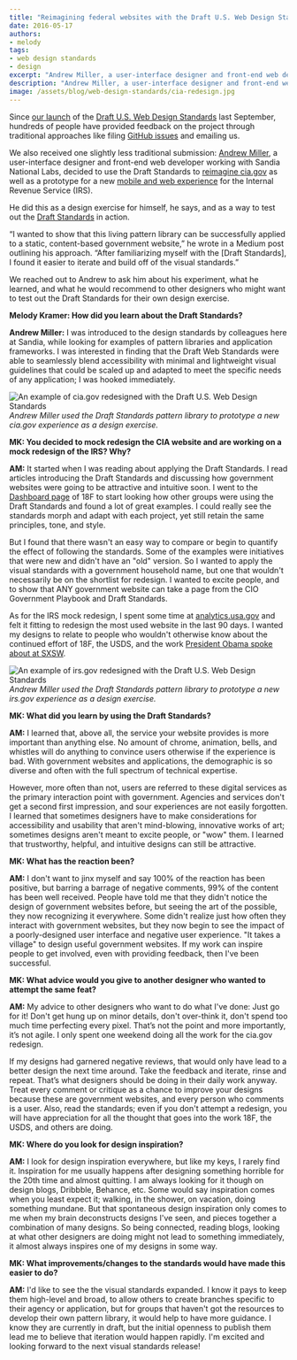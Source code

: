 ```yaml
---
title: "Reimagining federal websites with the Draft U.S. Web Design Standards"
date: 2016-05-17
authors:
- melody
tags:
- web design standards
- design
excerpt: "Andrew Miller, a user-interface designer and front-end web developer working with Sandia National Labs, decided to use the Draft U.S. Web Design Standards to reimagine cia.gov as well as a prototype for a new mobile and web experience for the Internal Revenue Service (IRS)."
description: "Andrew Miller, a user-interface designer and front-end web developer working with Sandia National Labs, decided to use the Draft U.S. Web Design Standards to reimagine cia.gov as well as a prototype for a new mobile and web experience for the Internal Revenue Service (IRS)."
image: /assets/blog/web-design-standards/cia-redesign.jpg
---
```


Since [our
launch](https://18f.gsa.gov/2015/09/28/web-design-standards/) of the
[Draft U.S. Web Design
Standards](https://playbook.cio.gov/designstandards/) last September,
hundreds of people have provided feedback on the project through
traditional approaches like filing [GitHub
issues](https://github.com/18F/web-design-standards/issues) and
emailing us.

We also received one slightly less traditional submission: [Andrew
Miller](http://www.iamandrewmiller.com/), a user-interface designer and
front-end web developer working with Sandia National Labs, decided to
use the Draft Standards to [reimagine
cia.gov](https://medium.com/organizer-sandbox/let-s-redesign-the-u-s-government-cia-gov-efe2070c8146#.7x1cex4k0)
as well as a prototype for a new [mobile and web
experience](https://medium.com/@iamandrewmiller/where-s-my-tax-refund-redesigning-irs-gov-53fd2dccb3fc#.1nq2jvy47)
for the Internal Revenue Service (IRS).

He did this as a design exercise for himself, he says, and as a way to
test out the [Draft
Standards](https://playbook.cio.gov/designstandards/) in action.

“I wanted to show that this living pattern library can be successfully
applied to a static, content-based government website,” he wrote in a
Medium post outlining his approach. “After familiarizing myself with the
[Draft Standards], I found it easier to iterate and build off of the
visual standards.”

We reached out to Andrew to ask him about his experiment, what he
learned, and what he would recommend to other designers who might want
to test out the Draft Standards for their own design exercise.

**Melody Kramer: How did you learn about the Draft Standards?**

**Andrew Miller:** I was introduced to the design standards by colleagues
here at Sandia, while looking for examples of pattern libraries and
application frameworks. I was interested in finding that the Draft Web
Standards were able to seamlessly blend accessibility with minimal and
lightweight visual guidelines that could be scaled up and adapted to
meet the specific needs of any application; I was hooked immediately.

![An example of cia.gov redesigned with the Draft U.S. Web Design Standards]({{site.baseurl}}/assets/blog/web-design-standards/cia-redesign.jpg)
*Andrew Miller used the Draft Standards pattern library to
prototype a new cia.gov experience as a design exercise.*

**MK: You decided to mock redesign the CIA website and are working on a mock redesign of the IRS? Why?**

**AM:** It started when I was reading about applying the Draft Standards. I
read articles introducing the Draft Standards and discussing how
government websites were going to be attractive and intuitive soon. I
went to the [Dashboard page](https://18f.gsa.gov/dashboard/) of 18F to
start looking how other groups were using the Draft Standards and found
a lot of great examples. I could really see the standards morph and
adapt with each project, yet still retain the same principles, tone, and
style.

But I found that there wasn't an easy way to compare or begin to
quantify the effect of following the standards. Some of the examples
were initiatives that were new and didn't have an "old" version. So I
wanted to apply the visual standards with a government household name,
but one that wouldn't necessarily be on the shortlist for redesign. I
wanted to excite people, and to show that ANY government website can
take a page from the CIO Government Playbook and Draft Standards.

As for the IRS mock redesign, I spent some time at
[analytics.usa.gov](http://analytics.usa.gov/) and felt it fitting to
redesign the most used website in the last 90 days. I wanted my designs
to relate to people who wouldn't otherwise know about the continued
effort of 18F, the USDS, and the work [President Obama spoke about at
SXSW](https://www.youtube.com/watch?v=wfsIZioIpdI).

![An example of irs.gov redesigned with the Draft U.S. Web Design Standards]({{site.baseurl}}/assets/blog/web-design-standards/irs-redesign.jpg)
*Andrew Miller used the Draft Standards pattern library to
prototype a new irs.gov experience as a design exercise.*

**MK: What did you learn by using the Draft Standards?**

**AM:** I learned that, above all, the service your website provides is more
important than anything else. No amount of chrome, animation, bells, and
whistles will do anything to convince users otherwise if the experience
is bad. With government websites and applications, the demographic is so
diverse and often with the full spectrum of technical expertise.

However, more often than not, users are referred to these digital
services as the primary interaction point with government. Agencies and
services don't get a second first impression, and sour experiences are
not easily forgotten. I learned that sometimes designers have to make
considerations for accessibility and usability that aren't mind-blowing,
innovative works of art; sometimes designs aren't meant to excite
people, or "wow" them. I learned that trustworthy, helpful, and
intuitive designs can still be attractive.

**MK: What has the reaction been?**

**AM:** I don't want to jinx myself and say 100% of the reaction has been
positive, but barring a barrage of negative comments, 99% of the content
has been well received. People have told me that they didn't notice the
design of government websites before, but seeing the art of the
possible, they now recognizing it everywhere. Some didn't realize just
how often they interact with government websites, but they now begin to
see the impact of a poorly-designed user interface and negative user
experience. "It takes a village" to design useful government websites.
If my work can inspire people to get involved, even with providing
feedback, then I've been successful.

**MK: What advice would you give to another designer who wanted to attempt the same feat?**

**AM:** My advice to other designers who want to do what I've done: Just go
for it! Don't get hung up on minor details, don't over-think it, don't
spend too much time perfecting every pixel. That’s not the point and
more importantly, it’s not agile. I only spent one weekend doing all the
work for the cia.gov redesign.

If my designs had garnered negative reviews, that would only have lead
to a better design the next time around. Take the feedback and iterate,
rinse and repeat. That’s what designers should be doing in their daily
work anyway. Treat every comment or critique as a chance to improve your
designs because these are government websites, and every person who
comments is a user. Also, read the standards; even if you don't attempt
a redesign, you will have appreciation for all the thought that goes
into the work 18F, the USDS, and others are doing.

**MK: Where do you look for design inspiration?**

**AM:** I look for design inspiration everywhere, but like my keys, I rarely
find it. Inspiration for me usually happens after designing something
horrible for the 20th time and almost quitting. I am always looking for
it though on design blogs, Dribbble, Behance, etc. Some would say
inspiration comes when you least expect it; walking, in the shower, on
vacation, doing something mundane. But that spontaneous design
inspiration only comes to me when my brain deconstructs designs I've
seen, and pieces together a combination of many designs. So being
connected, reading blogs, looking at what other designers are doing
might not lead to something immediately, it almost always inspires one
of my designs in some way.

**MK: What improvements/changes to the standards would have made this easier to do?**

**AM:** I'd like to see the the visual standards expanded. I know it pays to
keep them high-level and broad, to allow others to create branches
specific to their agency or application, but for groups that haven't got
the resources to develop their own pattern library, it would help to
have more guidance. I know they are currently in draft, but the initial
openness to publish them lead me to believe that iteration would happen
rapidly. I'm excited and looking forward to the next visual standards
release!
